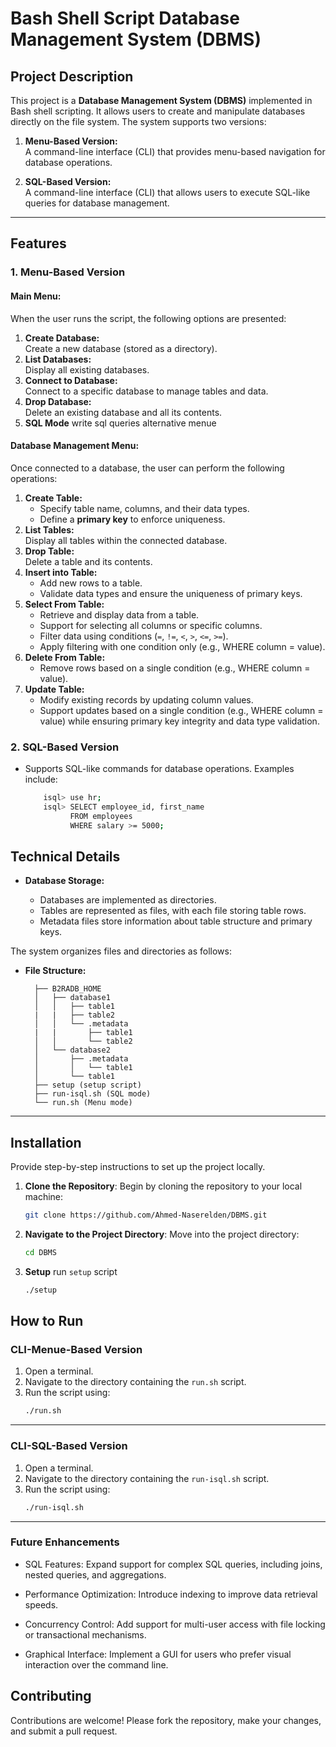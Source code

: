 # Bash Shell Script Database Management System (DBMS)  

## **Project Description**  
This project is a **Database Management System (DBMS)** implemented in Bash shell scripting. It allows users to create and manipulate databases directly on the file system. The system supports two versions:  

1. **Menu-Based Version:**  
   A command-line interface (CLI) that provides menu-based navigation for database operations.
   
2. **SQL-Based Version:**  
    A command-line interface (CLI) that allows users to execute SQL-like queries for database management.
---

## **Features**  

### **1. Menu-Based Version**  

#### **Main Menu:**  
When the user runs the script, the following options are presented:  
1. **Create Database:**  
   Create a new database (stored as a directory).  
2. **List Databases:**  
   Display all existing databases.  
3. **Connect to Database:**  
   Connect to a specific database to manage tables and data.  
4. **Drop Database:**  
   Delete an existing database and all its contents.  
5. **SQL Mode**
    write sql queries alternative menue

#### **Database Management Menu:**  
Once connected to a database, the user can perform the following operations:  
1. **Create Table:**  
   - Specify table name, columns, and their data types.  
   - Define a **primary key** to enforce uniqueness.  
2. **List Tables:**  
   Display all tables within the connected database.  
3. **Drop Table:**  
   Delete a table and its contents.  
4. **Insert into Table:**  
   - Add new rows to a table.  
   - Validate data types and ensure the uniqueness of primary keys.  
5. **Select From Table:**  
   - Retrieve and display data from a table.  
   - Support for selecting all columns or specific columns.  
   - Filter data using conditions (`=`, `!=`, `<`, `>`, `<=`, `>=`).  
   - Apply filtering with one condition only (e.g., WHERE column = value).
6. **Delete From Table:**  
   - Remove rows based on a single condition (e.g., WHERE column = value).
7. **Update Table:**  
   - Modify existing records by updating column values.  
   - Support updates based on a single condition (e.g., WHERE column = value) while ensuring primary key integrity and data type validation.

### **2. SQL-Based Version**

- Supports SQL-like commands for database operations. Examples include:
    ``` bash
        isql> use hr;
        isql> SELECT employee_id, first_name
              FROM employees
              WHERE salary >= 5000;

    ```

## **Technical Details**  

- **Database Storage:**  

    - Databases are implemented as directories.
    - Tables are represented as files, with each file storing table rows.
    - Metadata files store information about table structure and primary keys.

The system organizes files and directories as follows:

- **File Structure:**  
  ```
    ├── B2RADB_HOME
    │   ├── database1
    │   │   ├── table1
    |   |   ├── table2
    │   │   └── .metadata
    |   |       ├── table1
    │   │       └── table2
    │   └── database2
    │       ├── .metadata
    │       │   └── table1
    │       └── table1
    ├── setup (setup script)
    ├── run-isql.sh (SQL mode)
    └── run.sh (Menu mode)
---


## Installation

Provide step-by-step instructions to set up the project locally.

1. **Clone the Repository**: Begin by cloning the repository to your local machine:
   ```bash
   git clone https://github.com/Ahmed-Naserelden/DBMS.git
    ```

2. **Navigate to the Project Directory**: Move into the project directory:
    ```bash
    cd DBMS
    ```

3. **Setup** run `setup` script
    ```bash
    ./setup
    ```
## **How to Run** 

### **CLI-Menue-Based Version**  
1. Open a terminal.  
2. Navigate to the directory containing the `run.sh` script.  
3. Run the script using:  
   ```bash  
   ./run.sh  
   ```  

---

### **CLI-SQL-Based Version**  
1. Open a terminal.  
2. Navigate to the directory containing the `run-isql.sh` script.  
3. Run the script using:  
   ```bash  
   ./run-isql.sh
   ```  


---
### Future Enhancements

- SQL Features:
Expand support for complex SQL queries, including joins, nested queries, and aggregations.

- Performance Optimization:
Introduce indexing to improve data retrieval speeds.

- Concurrency Control:
Add support for multi-user access with file locking or transactional mechanisms.

-   Graphical Interface:
Implement a GUI for users who prefer visual interaction over the command line.


## Contributing

Contributions are welcome! Please fork the repository, make your changes, and submit a pull request.
